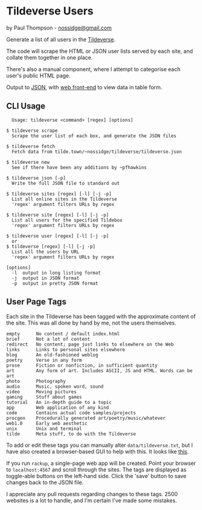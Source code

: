 # Tildeverse Users

by Paul Thompson - nossidge@gmail.com

Generate a list of all users in the [Tildeverse][pfhawkins].

The code will scrape the HTML or JSON user lists served by each site, and collate them together in one place.

There's also a manual component, where I attempt to categorise each user's public HTML page.

Output to [JSON][json], with [web front-end][web] to view data in table form.

[pfhawkins]: http://tilde.club/~pfhawkins/othertildes.html
[web]: https://tilde.town/~nossidge/tildeverse/
[json]: https://tilde.town/~nossidge/tildeverse/tildeverse.json


## CLI Usage

```
  Usage: tildeverse <command> [regex] [options]

$ tildeverse scrape
  Scrape the user list of each box, and generate the JSON files

$ tildeverse fetch
  Fetch data from tilde.town/~nossidge/tildeverse/tildeverse.json

$ tildeverse new
  See if there have been any additions by ~pfhawkins

$ tildeverse json [-p]
  Write the full JSON file to standard out

$ tildeverse sites [regex] [-l] [-j -p]
  List all online sites in the Tildeverse
  'regex' argument filters URLs by regex

$ tildeverse site [regex] [-l] [-j -p]
  List all users for the specified Tildebox
  'regex' argument filters URLs by regex

$ tildeverse user [regex] [-l] [-j -p]
  or
$ tildeverse [regex] [-l] [-j -p]
  List all the users by URL
  'regex' argument filters URLs by regex

[options]
  -l  output in long listing format
  -j  output in JSON format
  -p  output in pretty JSON format
```


## User Page Tags

Each site in the Tildeverse has been tagged with the approximate content of the site. This was all done by hand by me, not the users themselves.

```
empty      No content / default index.html
brief      Not a lot of content
redirect   No content; page just links to elsewhere on the Web
links      Links to personal sites elsewhere
blog       An old-fashioned weblog
poetry     Verse in any form
prose      Fiction or nonfiction, in sufficient quantity
art        Any form of art. Includes ASCII, JS and HTML. Words can be art
photo      Photography
audio      Music, spoken word, sound
video      Moving pictures
gaming     Stuff about games
tutorial   An in-depth guide to a topic
app        Web application of any kind
code       Contains actual code samples/projects
procgen    Procedurally generated art/poetry/music/whatever
web1.0     Early web aesthetic
unix       Unix and terminal
tilde      Meta stuff, to do with the Tildeverse
```

To add or edit these tags you can manually alter `data/tildeverse.txt`, but I have also created a browser-based GUI to help with this. It looks like [this](https://i.imgur.com/WmARw0C.jpg).

If you run `rackup`, a single-page web app will be created. Point your browser to `localhost:4567` and scroll through the sites. The tags are displayed as toggle-able buttons on the left-hand side. Click the 'save' button to save changes back to the JSON file.

I appreciate any pull requests regarding changes to these tags. 2500 websites is a lot to handle, and I'm certain I've made some mistakes.
